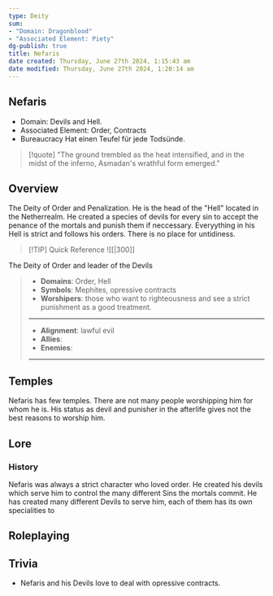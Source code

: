 ```yaml
---
type: Deity
sum:
- "Domain: Dragonblood"
- "Associated Element: Piety"
dg-publish: true
title: Nefaris
date created: Thursday, June 27th 2024, 1:15:43 am
date modified: Thursday, June 27th 2024, 1:20:14 am
---
```


## Nefaris
- Domain: Devils and Hell. 
- Associated Element: Order, Contracts
- Bureaucracy 
Hat einen Teufel für jede Todsünde. 

> [!quote] "The ground trembled as the heat intensified, and in the midst of the inferno, Asmadan's wrathful form emerged."

## Overview

The Deity of Order and Penalization. He is the head of the "Hell" located in the Netherrealm. He created a species of devils for every sin to accept the penance of the mortals and punish them if neccessary. Everyything in his Hell is strict and follows his orders. There is no place for untidiness.

> [!TIP] Quick Reference
> ![[|300]]
> 

The Deity of Order and leader of the Devils

>- **Domains**: Order, Hell
>- **Symbols**: Mephites, opressive contracts
>- **Worshipers**: those who want to righteousness and see a strict punishment as a good treatment.
> ____
>- **Alignment**: lawful evil
>- **Allies**: 
>- **Enemies**:
>____
>

## Temples

Nefaris has few temples. There are not many people worshipping him for whom he is. His status as devil and punisher in the afterlife gives not the best reasons to worship him. 

## Lore
### History

Nefaris was always a strict character who loved order. He created his devils which serve him to control the many different Sins the mortals commit. He has created many different Devils to serve him, each of them has its own specialities to 

## Roleplaying

## Trivia
- Nefaris and his Devils love to deal with opressive contracts.
